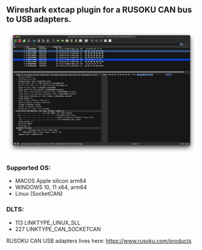 ## Wireshark extcap plugin for a RUSOKU CAN bus to USB adapters.

![Wireshark_Macos.png](Images/Wireshark_Macos.png)

### Supported OS:
- MACOS Apple silicon arm64
- WINDOWS 10, 11 x64, arm64
- Linux (SocketCAN)
### DLTS:
- 113 LINKTYPE_LINUX_SLL
- 227 LINKTYPE_CAN_SOCKETCAN

RUSOKU CAN USB adapters lives here: <https://www.rusoku.com/products>
